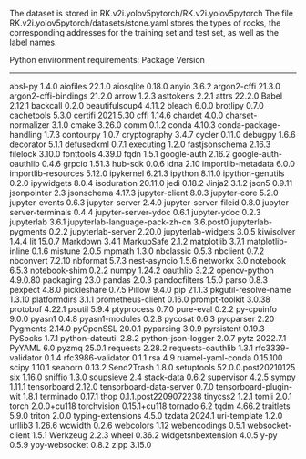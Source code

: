 The dataset is stored in RK.v2i.yolov5pytorch/RK.v2i.yolov5pytorch
The file RK.v2i.yolov5pytorch/datasets/stone.yaml stores the types of rocks, the corresponding addresses for the training set and test set, as well as the label names.

Python environment requirements:
Package                        Version
------------------------------ --------------------
absl-py                        1.4.0
aiofiles                       22.1.0
aiosqlite                      0.18.0
anyio                          3.6.2
argon2-cffi                    21.3.0
argon2-cffi-bindings           21.2.0
arrow                          1.2.3
asttokens                      2.2.1
attrs                          22.2.0
Babel                          2.12.1
backcall                       0.2.0
beautifulsoup4                 4.11.2
bleach                         6.0.0
brotlipy                       0.7.0
cachetools                     5.3.0
certifi                        2021.5.30
cffi                           1.14.6
chardet                        4.0.0
charset-normalizer             3.1.0
cmake                          3.26.0
comm                           0.1.2
conda                          4.10.3
conda-package-handling         1.7.3
contourpy                      1.0.7
cryptography                   3.4.7
cycler                         0.11.0
debugpy                        1.6.6
decorator                      5.1.1
defusedxml                     0.7.1
executing                      1.2.0
fastjsonschema                 2.16.3
filelock                       3.10.0
fonttools                      4.39.0
fqdn                           1.5.1
google-auth                    2.16.2
google-auth-oauthlib           0.4.6
grpcio                         1.51.3
hub-sdk                        0.0.6
idna                           2.10
importlib-metadata             6.0.0
importlib-resources            5.12.0
ipykernel                      6.21.3
ipython                        8.11.0
ipython-genutils               0.2.0
ipywidgets                     8.0.4
isoduration                    20.11.0
jedi                           0.18.2
Jinja2                         3.1.2
json5                          0.9.11
jsonpointer                    2.3
jsonschema                     4.17.3
jupyter-client                 8.0.3
jupyter-core                   5.2.0
jupyter-events                 0.6.3
jupyter-server                 2.4.0
jupyter-server-fileid          0.8.0
jupyter-server-terminals       0.4.4
jupyter-server-ydoc            0.6.1
jupyter-ydoc                   0.2.3
jupyterlab                     3.6.1
jupyterlab-language-pack-zh-cn 3.6.post0
jupyterlab-pygments            0.2.2
jupyterlab-server              2.20.0
jupyterlab-widgets             3.0.5
kiwisolver                     1.4.4
lit                            15.0.7
Markdown                       3.4.1
MarkupSafe                     2.1.2
matplotlib                     3.7.1
matplotlib-inline              0.1.6
mistune                        2.0.5
mpmath                         1.3.0
nbclassic                      0.5.3
nbclient                       0.7.2
nbconvert                      7.2.10
nbformat                       5.7.3
nest-asyncio                   1.5.6
networkx                       3.0
notebook                       6.5.3
notebook-shim                  0.2.2
numpy                          1.24.2
oauthlib                       3.2.2
opencv-python                  4.9.0.80
packaging                      23.0
pandas                         2.0.3
pandocfilters                  1.5.0
parso                          0.8.3
pexpect                        4.8.0
pickleshare                    0.7.5
Pillow                         9.4.0
pip                            21.1.3
pkgutil-resolve-name           1.3.10
platformdirs                   3.1.1
prometheus-client              0.16.0
prompt-toolkit                 3.0.38
protobuf                       4.22.1
psutil                         5.9.4
ptyprocess                     0.7.0
pure-eval                      0.2.2
py-cpuinfo                     9.0.0
pyasn1                         0.4.8
pyasn1-modules                 0.2.8
pycosat                        0.6.3
pycparser                      2.20
Pygments                       2.14.0
pyOpenSSL                      20.0.1
pyparsing                      3.0.9
pyrsistent                     0.19.3
PySocks                        1.7.1
python-dateutil                2.8.2
python-json-logger             2.0.7
pytz                           2022.7.1
PyYAML                         6.0
pyzmq                          25.0.1
requests                       2.28.2
requests-oauthlib              1.3.1
rfc3339-validator              0.1.4
rfc3986-validator              0.1.1
rsa                            4.9
ruamel-yaml-conda              0.15.100
scipy                          1.10.1
seaborn                        0.13.2
Send2Trash                     1.8.0
setuptools                     52.0.0.post20210125
six                            1.16.0
sniffio                        1.3.0
soupsieve                      2.4
stack-data                     0.6.2
supervisor                     4.2.5
sympy                          1.11.1
tensorboard                    2.12.0
tensorboard-data-server        0.7.0
tensorboard-plugin-wit         1.8.1
terminado                      0.17.1
thop                           0.1.1.post2209072238
tinycss2                       1.2.1
tomli                          2.0.1
torch                          2.0.0+cu118
torchvision                    0.15.1+cu118
tornado                        6.2
tqdm                           4.66.2
traitlets                      5.9.0
triton                         2.0.0
typing-extensions              4.5.0
tzdata                         2024.1
uri-template                   1.2.0
urllib3                        1.26.6
wcwidth                        0.2.6
webcolors                      1.12
webencodings                   0.5.1
websocket-client               1.5.1
Werkzeug                       2.2.3
wheel                          0.36.2
widgetsnbextension             4.0.5
y-py                           0.5.9
ypy-websocket                  0.8.2
zipp                           3.15.0

